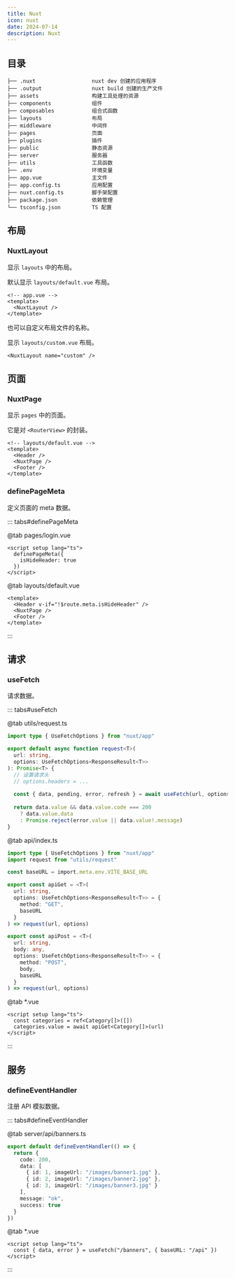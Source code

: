 ```yaml
---
title: Nuxt
icon: nuxt
date: 2024-07-14
description: Nuxt 
---
```


<script setup>
  import Ts from "@source/components/Icons/Ts.vue"
  import Vue from "@source/components/Icons/Vue.vue"
</script>

## 目录

```
├── .nuxt                  nuxt dev 创建的应用程序
├── .output                nuxt build 创建的生产文件
├── assets                 构建工具处理的资源
├── components             组件
├── composables            组合式函数
├── layouts                布局
├── middleware             中间件
├── pages                  页面
├── plugins                插件
├── public                 静态资源
├── server                 服务器
├── utils                  工具函数
├── .env                   环境变量
├── app.vue                主文件
├── app.config.ts          应用配置
├── nuxt.config.ts         脚手架配置
├── package.json           依赖管理
└── tsconfig.json          TS 配置
```

## 布局

### NuxtLayout

显示 `layouts` 中的布局。

默认显示 `layouts/default.vue` 布局。

```vue
<!-- app.vue -->
<template>
  <NuxtLayout />
</template>
```

也可以自定义布局文件的名称。

显示 `layouts/custom.vue` 布局。

```vue
<NuxtLayout name="custom" />
```

## 页面

### NuxtPage

显示 `pages` 中的页面。

它是对 `<RouterView>` 的封装。

```vue
<!-- layouts/default.vue -->
<template>
  <Header />
  <NuxtPage />
  <Footer />
</template>
```

### definePageMeta

定义页面的 meta 数据。

::: tabs#definePageMeta

@tab <Vue /> pages/login.vue

```vue
<script setup lang="ts">
  definePageMeta({
    isHideHeader: true
  })
</script>
```

@tab <Vue /> layouts/default.vue

```vue
<template>
  <Header v-if="!$route.meta.isHideHeader" />
  <NuxtPage />
  <Footer />
</template>
```

:::

## 请求

### useFetch

请求数据。

::: tabs#useFetch

@tab <Ts /> utils/request.ts

```ts
import type { UseFetchOptions } from "nuxt/app"

export default async function request<T>(
  url: string,
  options: UseFetchOptions<ResponseResult<T>>
): Promise<T> {
  // 设置请求头
  // options.headers = ...
  
  const { data, pending, error, refresh } = await useFetch(url, options)
  
  return data.value && data.value.code === 200
    ? data.value.data
    : Promise.reject(error.value || data.value!.message)
}
```

@tab <Ts /> api/index.ts

```ts
import type { UseFetchOptions } from "nuxt/app"
import request from "utils/request"

const baseURL = import.meta.env.VITE_BASE_URL

export const apiGet = <T>(
  url: string,
  options: UseFetchOptions<ResponseResult<T>> = {
    method: "GET",
    baseURL
  }
) => request(url, options)

export const apiPost = <T>(
  url: string,
  body: any,
  options: UseFetchOptions<ResponseResult<T>> = {
    method: "POST",
    body,
    baseURL
  }
) => request(url, options)
```

@tab <Vue /> *.vue

```vue
<script setup lang="ts">
  const categories = ref<Category[]>([])
  categories.value = await apiGet<Category[]>(url)
</script>
```

:::

## 服务

### defineEventHandler

注册 API 模拟数据。

::: tabs#defineEventHandler

@tab <Ts /> server/api/banners.ts

```ts
export default defineEventHandler(() => {
  return {
    code: 200,
    data: [
      { id: 1, imageUrl: "/images/banner1.jpg" },
      { id: 2, imageUrl: "/images/banner2.jpg" },
      { id: 3, imageUrl: "/images/banner3.jpg" }
    ],
    message: "ok",
    success: true
  }
})
```

@tab <Vue /> *.vue

```vue
<script setup lang="ts">
  const { data, error } = useFetch("/banners", { baseURL: "/api" })
</script>
```

:::
